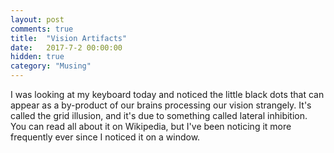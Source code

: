 ```yaml
---
layout: post
comments: true
title:  "Vision Artifacts"
date:   2017-7-2 00:00:00
hidden: true
category: "Musing"
---
```


I was looking at my keyboard today and noticed the little black dots that can appear as a by-product of our brains processing our vision strangely. It's called the grid illusion, and it's due to something called lateral inhibition. You can read all about it on Wikipedia, but I've been noticing it more frequently ever since I noticed it on a window.

